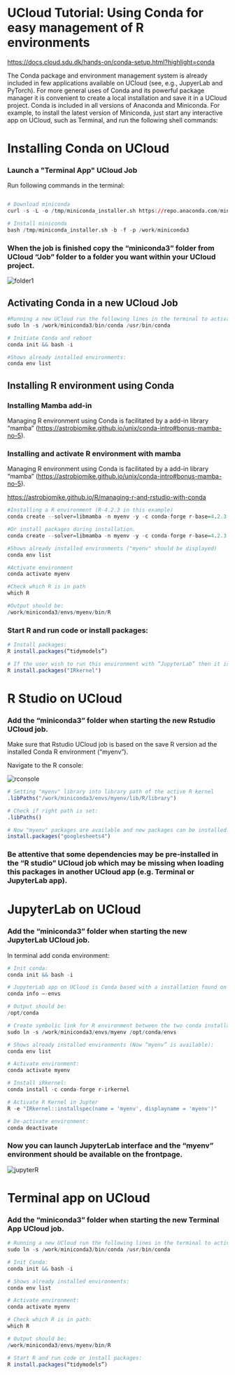 # UCloud Tutorial: Using Conda for easy management of R environments

https://docs.cloud.sdu.dk/hands-on/conda-setup.html?highlight=conda

The Conda package and environment management system is already included in few applications available on UCloud (see, e.g., JupyerLab and PyTorch). For more general uses of Conda and its powerful package manager it is convenient to create a local installation and save it in a UCloud project.
Conda is included in all versions of Anaconda and Miniconda. For example, to install the latest version of Miniconda, just start any interactive app on UCloud, such as Terminal, and run the following shell commands:

# Installing Conda on UCloud

### Launch a "Terminal App" UCloud Job

Run following commands in the terminal: 


```R

# Download miniconda 
curl -s -L -o /tmp/miniconda_installer.sh https://repo.anaconda.com/miniconda/Miniconda3-latest-Linux-x86_64.sh

# Install miniconda
bash /tmp/miniconda_installer.sh -b -f -p /work/miniconda3
```

### When the job is finished copy the “miniconda3” folder from UCloud “Job” folder to a folder you want within your UCloud project.

![](folder1.PNG "folder1")

## Activating Conda in a new UCloud Job


```R
#Running a new UCloud run the following lines in the terminal to activate Conda:
sudo ln -s /work/miniconda3/bin/conda /usr/bin/conda

# Initiate Conda and reboot 
conda init && bash -i
```


```R
#Shows already installed environments:
conda env list
```

## Installing R environment using Conda

### Installing Mamba add-in
Managing R environment using Conda is facilitated by a add-in library “mamba” (https://astrobiomike.github.io/unix/conda-intro#bonus-mamba-no-5).

### Installing and activate R environment with mamba

Managing R environment using Conda is facilitated by a add-in library “mamba” (https://astrobiomike.github.io/unix/conda-intro#bonus-mamba-no-5).

https://astrobiomike.github.io/R/managing-r-and-rstudio-with-conda

```R
#Installing a R environment (R-4.2.3 in this example) 
conda create --solver=libmamba -n myenv -y -c conda-forge r-base=4.2.3

#Or install packages during installation.
conda create --solver=libmamba -n myenv -y -c conda-forge r-base=4.2.3 r-tidyverse

#Shows already installed environments ("myenv" should be displayed)
conda env list

#Activate environment
conda activate myenv

#Check which R is in path
which R

#Output should be: 
/work/miniconda3/envs/myenv/bin/R
```

### Start R and run code or install packages:


```R
# Install packages:
R install.packages(“tidymodels”)

# If the user wish to run this environment with “JupyterLab” then it is advised to install “iRkernel” at this point:
R install.packages("IRkernel")
```

# R Studio on UCloud

### Add the “miniconda3” folder when starting the new Rstudio UCloud job. 

Make sure that Rstudio UCloud job is based on the save R version ad the installed Conda R environment (“myenv”).

Navigate to the R console: 

![](rconsole.PNG "rconsole")



```R
# Setting "myenv" library into library path of the active R kernel 
.libPaths("/work/miniconda3/envs/myenv/lib/R/library")

# Check if right path is set: 
.libPaths()

# Now "myenv" packages are available and new packages can be installed:
install.packages("googlesheets4")
```

### Be attentive that some dependencies may be pre-installed in the “R studio” UCloud job which may be missing when loading this packages in another UCloud app (e.g. Terminal or JupyterLab app).

# JupyterLab on UCloud

### Add the “miniconda3” folder when starting the new JupyterLab UCloud job.

In terminal add conda environment:


```R
# Init conda:
conda init && bash -i

# JupyterLab app on UCloud is Conda based with a installation found on the following path: 
conda info –-envs

# Output should be: 
/opt/conda

# Create symbolic link for R environment between the two conda installations: 
sudo ln -s /work/miniconda3/envs/myenv /opt/conda/envs

# Shows already installed environments (Now “myenv” is available):
conda env list

# Activate environment:
conda activate myenv

# Install iRkernel:
conda install -c conda-forge r-irkernel

# Activate R Kernel in Jupter
R -e "IRkernel::installspec(name = 'myenv', displayname = 'myenv')"

# De-activate environment:
conda deactivate
```

### Now you can launch JupyterLab interface and the “myenv” environment should be available on the frontpage.

![](jupyterR.PNG "jupyterR")

# Terminal app on UCloud

### Add the “miniconda3” folder when starting the new Terminal App UCloud job.


```R
# Running a new UCloud run the following lines in the terminal to activate Conda:
sudo ln -s /work/miniconda3/bin/conda /usr/bin/conda

# Init Conda:
conda init && bash -i

# Shows already installed environments:
conda env list

# Activate environment:
conda activate myenv

# Check which R is in path:
which R

# Output should be: 
/work/miniconda3/envs/myenv/bin/R

```


```R
# Start R and run code or install packages:
R install.packages(“tidymodels”)

```
